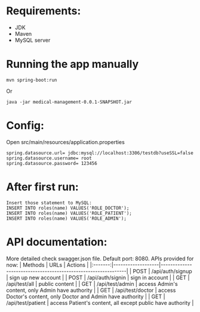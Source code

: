 # Requirements:
- JDK
- Maven
- MySQL server
# Running the app manually
```
mvn spring-boot:run
```
Or
```
java -jar medical-management-0.0.1-SNAPSHOT.jar
```
# Config:
Open src/main/resources/application.properties

```
spring.datasource.url= jdbc:mysql://localhost:3306/testdb?useSSL=false
spring.datasource.username= root
spring.datasource.password= 123456
```
# After first run:
```
Insert those statement to MySQL:
INSERT INTO roles(name) VALUES('ROLE_DOCTOR');
INSERT INTO roles(name) VALUES('ROLE_PATIENT');
INSERT INTO roles(name) VALUES('ROLE_ADMIN');
```

# API documentation:
More detailed check swagger.json file.
Default port: 8080. APIs provided for now:
| Methods | URLs              | Actions                                                       |
|:-------:|-------------------|---------------------------------------------------------------|
| POST    | /api/auth/signup  | sign up new account                                           |
| POST    | /api/auth/signin  | sign in account                                               |
| GET     | /api/test/all     | public content                                                |
| GET     | /api/test/admin   | access Admin's content, only Admin have authority             |
| GET     | /api/test/doctor  | access Doctor's content, only Doctor and Admin have authority |
| GET     | /api/test/patient | access Patient's content, all except public have authority    |

